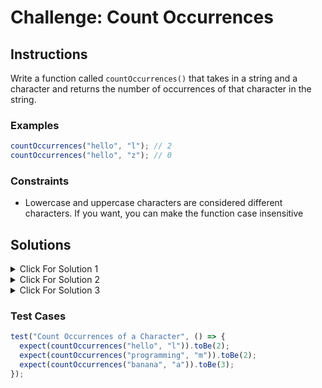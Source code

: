 # Challenge: Count Occurrences

## Instructions

Write a function called `countOccurrences()` that takes in a string and a character and returns the number of occurrences of that character in the string.

### Examples

```js
countOccurrences("hello", "l"); // 2
countOccurrences("hello", "z"); // 0
```

### Constraints

- Lowercase and uppercase characters are considered different characters. If you want, you can make the function case insensitive

## Solutions

<details>
  <summary>Click For Solution 1</summary>

```JavaScript
function countOccurrences(str, char) {
  let count = 0;

  for (let i = 0; i < str.length; i++) {
    if (str[i] === char) {
      count++;
    }
  }

  return count;
}

// Case insensitive version
// function countOccurrences(str, char) {
//   const lowerStr = str.toLowerCase();
//   const lowerChar = char.toLowerCase();

//   let count = 0;

//   for (let i = 0; i < lowerStr.length; i++) {
//     if (lowerStr[i] === lowerChar) {
//       count++;
//     }
//   }

//   return count;
// }

```

</details>

<details>
  <summary>Click For Solution 2</summary>

```JavaScript
const countOccurrences = (str, char) => str.split(char).length - 1;
```

</details>

<details>
  <summary>Click For Solution 3</summary>

```JavaScript
function countOccurrences(str, char) {
  let arr = str.split('');
  let count = 0;

  arr.forEach(i => {
    if(i === char) {
      count++;
    }
  })

  return count;
}
```

</details>

### Test Cases

```js
test("Count Occurrences of a Character", () => {
  expect(countOccurrences("hello", "l")).toBe(2);
  expect(countOccurrences("programming", "m")).toBe(2);
  expect(countOccurrences("banana", "a")).toBe(3);
});
```
